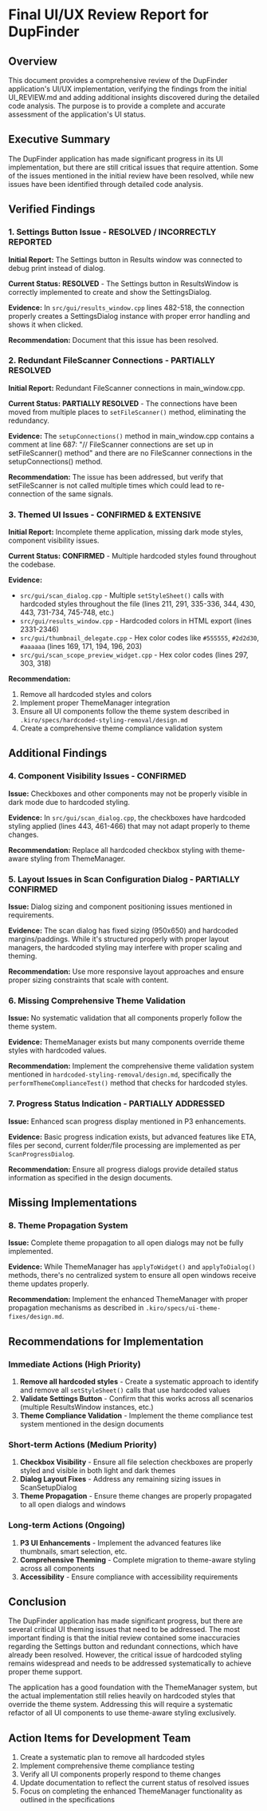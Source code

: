 # Final UI/UX Review Report for DupFinder

## Overview

This document provides a comprehensive review of the DupFinder application's UI/UX implementation, verifying the findings from the initial UI_REVIEW.md and adding additional insights discovered during the detailed code analysis. The purpose is to provide a complete and accurate assessment of the application's UI status.

## Executive Summary

The DupFinder application has made significant progress in its UI implementation, but there are still critical issues that require attention. Some of the issues mentioned in the initial review have been resolved, while new issues have been identified through detailed code analysis.

## Verified Findings

### 1. Settings Button Issue - **RESOLVED / INCORRECTLY REPORTED**

**Initial Report:** The Settings button in Results window was connected to debug print instead of dialog.

**Current Status:** **RESOLVED** - The Settings button in ResultsWindow is correctly implemented to create and show the SettingsDialog.

**Evidence:** In `src/gui/results_window.cpp` lines 482-518, the connection properly creates a SettingsDialog instance with proper error handling and shows it when clicked.

**Recommendation:** Document that this issue has been resolved.

### 2. Redundant FileScanner Connections - **PARTIALLY RESOLVED**

**Initial Report:** Redundant FileScanner connections in main_window.cpp.

**Current Status:** **PARTIALLY RESOLVED** - The connections have been moved from multiple places to `setFileScanner()` method, eliminating the redundancy.

**Evidence:** The `setupConnections()` method in main_window.cpp contains a comment at line 687: "// FileScanner connections are set up in setFileScanner() method" and there are no FileScanner connections in the setupConnections() method.

**Recommendation:** The issue has been addressed, but verify that setFileScanner is not called multiple times which could lead to re-connection of the same signals.

### 3. Themed UI Issues - **CONFIRMED & EXTENSIVE**

**Initial Report:** Incomplete theme application, missing dark mode styles, component visibility issues.

**Current Status:** **CONFIRMED** - Multiple hardcoded styles found throughout the codebase.

**Evidence:**
- `src/gui/scan_dialog.cpp` - Multiple `setStyleSheet()` calls with hardcoded styles throughout the file (lines 211, 291, 335-336, 344, 430, 443, 731-734, 745-748, etc.)
- `src/gui/results_window.cpp` - Hardcoded colors in HTML export (lines 2331-2346)
- `src/gui/thumbnail_delegate.cpp` - Hex color codes like `#555555`, `#2d2d30`, `#aaaaaa` (lines 169, 171, 194, 196, 203)
- `src/gui/scan_scope_preview_widget.cpp` - Hex color codes (lines 297, 303, 318)

**Recommendation:** 
1. Remove all hardcoded styles and colors
2. Implement proper ThemeManager integration
3. Ensure all UI components follow the theme system described in `.kiro/specs/hardcoded-styling-removal/design.md`
4. Create a comprehensive theme compliance validation system

## Additional Findings

### 4. Component Visibility Issues - **CONFIRMED**

**Issue:** Checkboxes and other components may not be properly visible in dark mode due to hardcoded styling.

**Evidence:** In `src/gui/scan_dialog.cpp`, the checkboxes have hardcoded styling applied (lines 443, 461-466) that may not adapt properly to theme changes.

**Recommendation:** Replace all hardcoded checkbox styling with theme-aware styling from ThemeManager.

### 5. Layout Issues in Scan Configuration Dialog - **PARTIALLY CONFIRMED**

**Issue:** Dialog sizing and component positioning issues mentioned in requirements.

**Evidence:** The scan dialog has fixed sizing (950x650) and hardcoded margins/paddings. While it's structured properly with proper layout managers, the hardcoded styling may interfere with proper scaling and theming.

**Recommendation:** Use more responsive layout approaches and ensure proper sizing constraints that scale with content.

### 6. Missing Comprehensive Theme Validation

**Issue:** No systematic validation that all components properly follow the theme system.

**Evidence:** ThemeManager exists but many components override theme styles with hardcoded values.

**Recommendation:** Implement the comprehensive theme validation system mentioned in `hardcoded-styling-removal/design.md`, specifically the `performThemeComplianceTest()` method that checks for hardcoded styles.

### 7. Progress Status Indication - **PARTIALLY ADDRESSED**

**Issue:** Enhanced scan progress display mentioned in P3 enhancements.

**Evidence:** Basic progress indication exists, but advanced features like ETA, files per second, current folder/file processing are implemented as per `ScanProgressDialog`.

**Recommendation:** Ensure all progress dialogs provide detailed status information as specified in the design documents.

## Missing Implementations

### 8. Theme Propagation System

**Issue:** Complete theme propagation to all open dialogs may not be fully implemented.

**Evidence:** While ThemeManager has `applyToWidget()` and `applyToDialog()` methods, there's no centralized system to ensure all open windows receive theme updates properly.

**Recommendation:** Implement the enhanced ThemeManager with proper propagation mechanisms as described in `.kiro/specs/ui-theme-fixes/design.md`.

## Recommendations for Implementation

### Immediate Actions (High Priority)
1. **Remove all hardcoded styles** - Create a systematic approach to identify and remove all `setStyleSheet()` calls that use hardcoded values
2. **Validate Settings Button** - Confirm that this works across all scenarios (multiple ResultsWindow instances, etc.)
3. **Theme Compliance Validation** - Implement the theme compliance test system mentioned in the design documents

### Short-term Actions (Medium Priority)
1. **Checkbox Visibility** - Ensure all file selection checkboxes are properly styled and visible in both light and dark themes
2. **Dialog Layout Fixes** - Address any remaining sizing issues in ScanSetupDialog
3. **Theme Propagation** - Ensure theme changes are properly propagated to all open dialogs and windows

### Long-term Actions (Ongoing)
1. **P3 UI Enhancements** - Implement the advanced features like thumbnails, smart selection, etc.
2. **Comprehensive Theming** - Complete migration to theme-aware styling across all components
3. **Accessibility** - Ensure compliance with accessibility requirements

## Conclusion

The DupFinder application has made significant progress, but there are several critical UI theming issues that need to be addressed. The most important finding is that the initial review contained some inaccuracies regarding the Settings button and redundant connections, which have already been resolved. However, the critical issue of hardcoded styling remains widespread and needs to be addressed systematically to achieve proper theme support.

The application has a good foundation with the ThemeManager system, but the actual implementation still relies heavily on hardcoded styles that override the theme system. Addressing this will require a systematic refactor of all UI components to use theme-aware styling exclusively.

## Action Items for Development Team

1. Create a systematic plan to remove all hardcoded styles
2. Implement comprehensive theme compliance testing
3. Verify all UI components properly respond to theme changes
4. Update documentation to reflect the current status of resolved issues
5. Focus on completing the enhanced ThemeManager functionality as outlined in the specifications